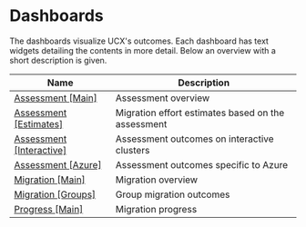 # Dashboards

The dashboards visualize UCX's outcomes. Each dashboard has text widgets detailing the contents in more detail. Below an
overview with a short description is given.

| Name                                                                                                            | Description                                        |
|-----------------------------------------------------------------------------------------------------------------|----------------------------------------------------|
| [Assessment \[Main\]](https://github.com/databrickslabs/ucx/blob/main/src/databricks/labs/ucx/queries/assessment/main/00_0__assessment_overview.md)           | Assessment overview                                |
| [Assessment \[Estimates\]](https://github.com/databrickslabs/ucx/blob/main/src/databricks/labs/ucx/queries/assessment/estimates/00_0_metastore_assignment.md) | Migration effort estimates based on the assessment |
| [Assessment \[Interactive\]](https://github.com/databrickslabs/ucx/blob/main/src/databricks/labs/ucx/queries/assessment/interactive/00_0_interactive.md)      | Assessment outcomes on interactive clusters        |
| [Assessment \[Azure\]](https://github.com/databrickslabs/ucx/blob/main/src/databricks/labs/ucx/queries/assessment/azure/00_0_azure_service_principals.md)     | Assessment outcomes specific to Azure              |
| [Migration \[Main\]](https://github.com/databrickslabs/ucx/blob/main/src/databricks/labs/ucx/queries/migration/main/00_0_migration_overview.md)               | Migration overview                                 |
| [Migration \[Groups\]](https://github.com/databrickslabs/ucx/blob/main/src/databricks/labs/ucx/queries/migration/groups/00_0_migration_overview.md)           | Group migration outcomes                           |
| [Progress \[Main\]](https://github.com/databrickslabs/ucx/blob/main/src/databricks/labs/ucx/queries/progress/main/00_0_migration_progress.md)                 | Migration progress                                 |


